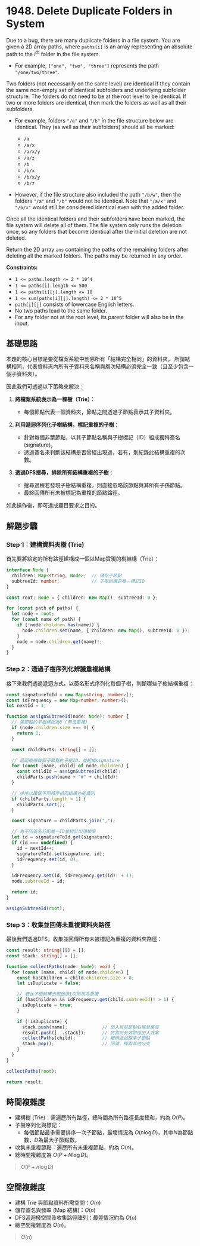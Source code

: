 # 1948. Delete Duplicate Folders in System

Due to a bug, there are many duplicate folders in a file system. 
You are given a 2D array paths, where `paths[i]` is an array representing an absolute path to the $i^{th}$ folder in the file system.

- For example, `["one", "two", "three"]` represents the path `"/one/two/three"`.

Two folders (not necessarily on the same level) are identical if they contain the same non-empty set of identical subfolders and underlying subfolder structure. 
The folders do not need to be at the root level to be identical. 
If two or more folders are identical, then mark the folders as well as all their subfolders.

- For example, folders `"/a"` and `"/b"` in the file structure below are identical. 
  They (as well as their subfolders) should all be marked:
  - `/a`
  - `/a/x`
  - `/a/x/y`
  - `/a/z`
  - `/b`
  - `/b/x`
  - `/b/x/y`
  - `/b/z`

- However, if the file structure also included the path `"/b/w"`, then the folders `"/a"` and `"/b"` would not be identical. 
  Note that `"/a/x"` and `"/b/x"` would still be considered identical even with the added folder.

Once all the identical folders and their subfolders have been marked, the file system will delete all of them. 
The file system only runs the deletion once, so any folders that become identical after the initial deletion are not deleted.

Return the 2D array `ans` containing the paths of the remaining folders after deleting all the marked folders. The paths may be returned in any order.

**Constraints:**

- `1 <= paths.length <= 2 * 10^4`
- `1 <= paths[i].length <= 500`
- `1 <= paths[i][j].length <= 10`
- `1 <= sum(paths[i][j].length) <= 2 * 10^5`
- `path[i][j]` consists of lowercase English letters.
- No two paths lead to the same folder.
- For any folder not at the root level, its parent folder will also be in the input.

## 基礎思路

本題的核心目標是要從檔案系統中刪除所有「結構完全相同」的資料夾。
所謂結構相同，代表資料夾內所有子資料夾名稱與層次結構必須完全一致（且至少包含一個子資料夾）。

因此我們可透過以下策略來解決：

1. **將檔案系統表示為一棵樹（Trie）**：

   - 每個節點代表一個資料夾，節點之間透過子節點表示其子資料夾。

2. **利用遞迴序列化子樹結構，標記重複的子樹**：

   - 針對每個非葉節點，以其子節點名稱與子樹標記（ID）組成獨特簽名 (signature)。
   - 透過簽名來判斷該結構是否曾經出現過，若有，則紀錄此結構重複的次數。

3. **透過DFS搜尋，排除所有結構重複的子樹**：

   - 搜尋過程若發現子樹結構重複，則直接忽略該節點與其所有子孫節點。
   - 最終回傳所有未被標記為重複的節點路徑。

如此操作後，即可達成題目要求之目的。

## 解題步驟

### Step 1：建構資料夾樹 (Trie)

首先要將給定的所有路徑建構成一個以Map實現的樹結構（Trie）：

```typescript
interface Node {
  children: Map<string, Node>;  // 儲存子節點
  subtreeId: number;            // 子樹結構的唯一標記ID
}

const root: Node = { children: new Map(), subtreeId: 0 };

for (const path of paths) {
  let node = root;
  for (const name of path) {
    if (!node.children.has(name)) {
      node.children.set(name, { children: new Map(), subtreeId: 0 });
    }
    node = node.children.get(name)!;
  }
}
```

### Step 2：透過子樹序列化辨識重複結構

接下來我們透過遞迴方式，以簽名形式序列化每個子樹，判斷哪些子樹結構重複：

```typescript
const signatureToId = new Map<string, number>();
const idFrequency = new Map<number, number>();
let nextId = 1;

function assignSubtreeId(node: Node): number {
  // 葉節點的子樹標記為0 (無法重複)
  if (node.children.size === 0) {
    return 0;
  }

  const childParts: string[] = [];

  // 遞迴取得每個子節點的子樹ID，並組成signature
  for (const [name, child] of node.children) {
    const childId = assignSubtreeId(child);
    childParts.push(name + "#" + childId);
  }

  // 排序以確保不同順序相同結構亦能識別
  if (childParts.length > 1) {
    childParts.sort();
  }

  const signature = childParts.join(",");

  // 為不同簽名分配唯一ID並統計出現頻率
  let id = signatureToId.get(signature);
  if (id === undefined) {
    id = nextId++;
    signatureToId.set(signature, id);
    idFrequency.set(id, 0);
  }

  idFrequency.set(id, idFrequency.get(id)! + 1);
  node.subtreeId = id;

  return id;
}

assignSubtreeId(root);
```

### Step 3：收集並回傳未重複資料夾路徑

最後我們透過DFS，收集並回傳所有未被標記為重複的資料夾路徑：

```typescript
const result: string[][] = [];
const stack: string[] = [];

function collectPaths(node: Node): void {
  for (const [name, child] of node.children) {
    const hasChildren = child.children.size > 0;
    let isDuplicate = false;

    // 若此子樹結構出現超過1次則視為重複
    if (hasChildren && idFrequency.get(child.subtreeId)! > 1) {
      isDuplicate = true;
    }

    if (!isDuplicate) {
      stack.push(name);             // 加入目前節點名稱至路徑
      result.push([...stack]);      // 將當前有效路徑加入答案
      collectPaths(child);          // 繼續遞迴探索子節點
      stack.pop();                  // 回溯，探索其他分支
    }
  }
}

collectPaths(root);

return result;
```

## 時間複雜度

- 建構樹 (Trie)：需遍歷所有路徑，總時間為所有路徑長度總和，約為 $O(P)$。
- 子樹序列化與標記：
  - 每個節點最多需要排序一次子節點，最壞情況為 $O(n \log D)$，其中$N$為節點數，$D$為最大子節點數。
- 收集未重複節點：遍歷所有未重複節點，約為 $O(n)$。
- 總時間複雜度為 $O(P + N \log D)$。

> $O(P + n \log D)$

## 空間複雜度

- 建構 Trie 與節點資料所需空間：$O(n)$
- 儲存簽名與頻率 (Map 結構)：$O(n)$
- DFS遞迴棧空間及收集路徑陣列：最差情況約為 $O(n)$
- 總空間複雜度為 $O(n)$。

> $O(n)$
